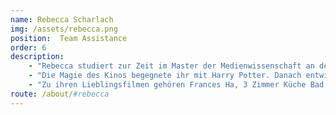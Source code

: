 ```yaml
---
name: Rebecca Scharlach
img: /assets/rebecca.png
position:  Team Assistance
order: 6
description:
    - "Rebecca studiert zur Zeit im Master der Medienwissenschaft an der Filmuniversität Babelsberg Konrad Wolf. Sie fühlt sich sowohl der Wissenschaft, als auch der Praxis verbunden. Im Team von Cinuru Research unterstützt sie die Gründer in allen Arbeitsbereichen."
    - "Die Magie des Kinos begegnete ihr mit Harry Potter. Danach entwickelte Rebecca einen Faible für internationale und nationale Independent & Mumblecore Filme."
    - "Zu ihren Lieblingsfilmen gehören Frances Ha, 3 Zimmer Küche Bad, Renn wenn du kannst, Love Steaks und Her."
route: /about/#rebecca
---
```

